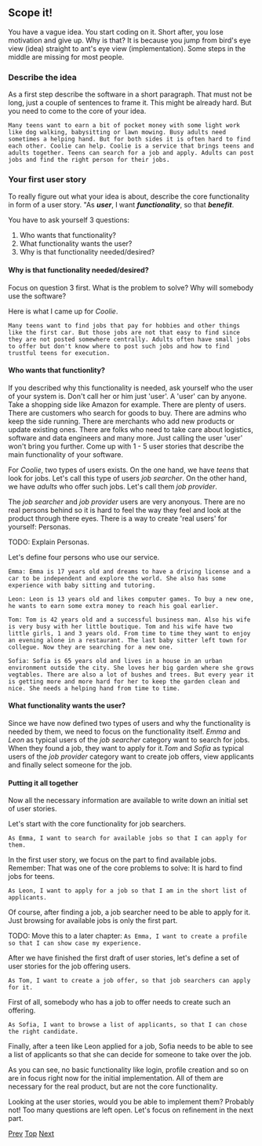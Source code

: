 ## Scope it!

You have a vague idea. You start coding on it. Short after, you lose motivation and give up. Why is that? It is because you jump from bird's eye view (idea) straight to ant's eye view (implementation). Some steps in the middle are missing for most people.

### Describe the idea

As a first step describe the software in a short paragraph. That must not be long, just a couple of sentences to frame it. This might be already hard. But you need to come to the core of your idea.

`Many teens want to earn a bit of pocket money with some light work like dog walking, babysitting or lawn mowing. Busy adults need sometimes a helping hand. But for both sides it is often hard to find each other. Coolie can help.
Coolie is a service that brings teens and adults together. Teens can search for a job and apply. Adults can post jobs and find the right person for their jobs.`

### Your first user story

To really figure out what your idea is about, describe the core functionality in form of a user story. "As _**user**_, I want _**functionality**_, so that _**benefit**_.

You have to ask yourself 3 questions:
1. Who wants that functionality?
2. What functionality wants the user?
3. Why is that functionality needed/desired?

#### Why is that functionality needed/desired?

Focus on question 3 first. What is the problem to solve? Why will somebody use the software?

Here is what I came up for _Coolie_.

`Many teens want to find jobs that pay for hobbies and other things like the first car. But those jobs are not that easy to find since they are not posted somewhere centrally. Adults often have small jobs to offer but don't know where to post such jobs and how to find trustful teens for execution.`

#### Who wants that functionlity?

If you described why this functionality is needed, ask yourself who the user of your system is. Don't call her or him just 'user'. A 'user' can by anyone. Take a shopping side like Amazon for example. There are plenty of users. There are customers who search for goods to buy. There are admins who keep the side running. There are merchants who add new products or update existing ones. There are folks who need to take care about logistics, software and data engineers and many more. Just calling the user 'user' won't bring you further. Come up with 1 - 5 user stories that describe the main functionality of your software.

For _Coolie_, two types of users exists. On the one hand, we have _teens_ that look for jobs. Let's call this type of users _job searcher_. On the other hand, we have _adults_ who offer such jobs. Let's call them _job provider_.

The _job searcher_ and _job provider_ users are very anonyous. There are no real persons behind so it is hard to feel the way they feel and look at the product through there eyes. There is a way to create 'real users' for yourself: Personas.

TODO: Explain Personas.

Let's define four persons who use our service.

`Emma: Emma is 17 years old and dreams to have a driving license and a car to be independent and explore the world. She also has some experience with baby sitting and tutoring.`

`Leon: Leon is 13 years old and likes computer games. To buy a new one, he wants to earn some extra money to reach his goal earlier.`

`Tom: Tom is 42 years old and a successful business man. Also his wife is very busy with her little boutique. Tom and his wife have two little girls, 1 and 3 years old. From time to time they want to enjoy an evening alone in a restaurant. The last baby sitter left town for collegue. Now they are searching for a new one.`

`Sofia: Sofia is 65 years old and lives in a house in an urban environment outside the city. She loves her big garden where she grows vegtables. There are also a lot of bushes and trees. But every year it is getting more and more hard for her to keep the garden clean and nice. She needs a helping hand from time to time.`

#### What functionality wants the user?

Since we have now defined two types of users and why the functionality is needed by them, we need to focus on the functionality itself. _Emma_ and _Leon_ as typical users of the _job searcher_ category want to search for jobs. When they found a job, they want to apply for it._Tom_ and _Sofia_ as typical users of the _job provider_ category want to create job offers, view applicants and finally select someone for the job.

#### Putting it all together

Now all the necessary information are available to write down an initial set of user stories.

Let's start with the core functionality for job searchers.

`As Emma, I want to search for available jobs so that I can apply for them.`

In the first user story, we focus on the part to find available jobs. Remember: That was one of the core problems to solve: It is hard to find jobs for teens.

`As Leon, I want to apply for a job so that I am in the short list of applicants.`

Of course, after finding a job, a job searcher need to be able to apply for it. Just browsing for available jobs is only the first part.

TODO: Move this to a later chapter: `As Emma, I want to create a profile so that I can show case my experience.`

After we have finished the first draft of user stories, let's define a set of user stories for the job offering users.

`As Tom, I want to create a job offer, so that job searchers can apply for it.`

First of all, somebody who has a job to offer needs to create such an offering.

`As Sofia, I want to browse a list of applicants, so that I can chose the right candidate.`

Finally, after a teen like Leon applied for a job, Sofia needs to be able to see a list of applicants so that she can decide for someone to take over the job.

As you can see, no basic functionality like login, profile creation and so on are in focus right now for the initial implementation. All of them are necessary for the real product, but are not the core functionality.

Looking at the user stories, would you be able to implement them? Probably not! Too many questions are left open. Let's focus on refinement in the next part.

[Prev](010_introduction.md) [Top](001_toc.md) [Next](200_refine_it.md)